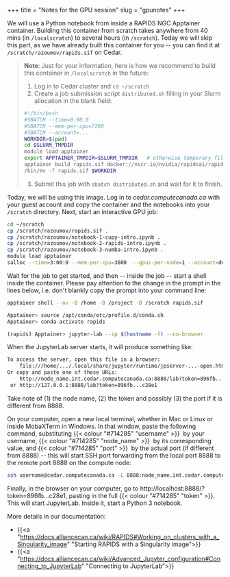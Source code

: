 +++
title = "Notes for the GPU session"
slug = "gpunotes"
+++

We will use a Python notebook from inside a RAPIDS NGC Apptainer container. Building this container from
scratch takes anywhere from 40 mins (in `/localscratch`) to several hours (in `/scratch`). Today we will skip
this part, as we have already built this container for you -- you can find it at
`/scratch/razoumov/rapids.sif` on Cedar.

<!-- In my test it took 4h38m in `/scratch` and 42m in `/localscratch.` -->

> **Note**: Just for your information, here is how we recommend to build this container in `/localscratch`
> in the future:
> 1. Log in to Cedar cluster and `cd ~/scratch`
> 2. Create a job submission script `distributed.sh` filling in your Slurm allocation in the blank field:
> ```sh
> #!/bin/bash
> #SBATCH --time=0:90:0
> #SBATCH --mem-per-cpu=7200
> #SBATCH --account=...
> WORKDIR=$(pwd)
> cd $SLURM_TMPDIR
> module load apptainer
> export APPTAINER_TMPDIR=$SLURM_TMPDIR   # otherwise temporary files will go into /scratch/$USER (slower)
> apptainer build rapids.sif docker://nvcr.io/nvidia/rapidsai/rapidsai:cuda11.5-runtime-centos7-py3.9
> /bin/mv -f rapids.sif $WORKDIR
> ```
> 3. Submit this job with `sbatch distributed.sh` and wait for it to finish.

<!-- chmod og+X /scratch/razoumov -->
<!-- chmod og+r /scratch/razoumov/{rapids.sif,notebook-*.ipynb} -->

Today, we will be using this image. Log in to *cedar.computecanada.ca* with your guest account and copy the
container and the notebooks into your `/scratch` directory. Next, start an interactive GPU job:

```sh
cd ~/scratch
cp /scratch/razoumov/rapids.sif .
cp /scratch/razoumov/notebook-1-cupy-intro.ipynb .
cp /scratch/razoumov/notebook-2-rapids-intro.ipynb .
cp /scratch/razoumov/notebook-3-numba-intro.ipynb .
module load apptainer
salloc --time=3:00:0 --mem-per-cpu=3600  --gpus-per-node=1 --account=def-training-wa_gpu --reservation=westdri-wr_gpu
```

Wait for the job to get started, and then -- inside the job -- start a shell inside the container. Please pay
attention to the change in the prompt in the lines below, i.e. don't blankly copy the prompt into your command
line:

```sh
apptainer shell --nv -B /home -B /project -B /scratch rapids.sif

Apptainer> source /opt/conda/etc/profile.d/conda.sh
Apptainer> conda activate rapids

(rapids) Apptainer> jupyter-lab --ip $(hostname -f) --no-browser
```

When the JupyterLab server starts, it will produce something like:

```txt
To access the server, open this file in a browser:
    file:///home/.../.local/share/jupyter/runtime/jpserver-...-open.html
Or copy and paste one of these URLs:
    http://node_name.int.cedar.computecanada.ca:8888/lab?token=896fb...c28e1
 or http://127.0.0.1:8888/lab?token=896fb...c28e1
```

Take note of (1) the node name, (2) the token and possibly (3) the port if it is different from 8888.

On your computer, open a new local terminal, whether in Mac or Linux or inside MobaXTerm in Windows. In that
window, paste the following command, substituting {{< colour "#714285" "username" >}}&nbsp; by your username,
{{< colour "#714285" "node_name" >}}&nbsp; by its corresponding value, and
{{< colour "#714285" "port" >}}&nbsp; by the actual port (if different from 8888)
-- this will start SSH port
forwarding from the local port 8888 to the remote port 8888 on the compute node:

```sh
ssh username@cedar.computecanada.ca -L 8888:node_name.int.cedar.computecanada.ca:8888
```

Finally, in the browser on your computer, go to http://localhost:8888/?token=896fb...c28e1, pasting in the
full {{< colour "#714285" "token" >}}. This will start JupyterLab. Inside it, start a Python 3 notebook.

More details in our documentation:

- {{<a "https://docs.alliancecan.ca/wiki/RAPIDS#Working_on_clusters_with_a_Singularity_image" "Starting RAPIDS with a Singularity image">}}
- {{<a "https://docs.alliancecan.ca/wiki/Advanced_Jupyter_configuration#Connecting_to_JupyterLab" "Connecting to JupyterLab">}}








<!-- ```sh -->
<!-- sshuttle -dns -Nr $USERNAME@cedar.computecanada.ca -->
<!-- ``` -->

<!-- or -->

<!-- ssh <username>@cedar.computecanada.ca -L 8888:<node>:8888 -->

<!-- Copy the Jupyter URL into your web browser. -->

<!-- http://localhost:8888/lab?token=38d90a7494bb4c9cd358bd7ee46a45e72591605d61551858 -->
